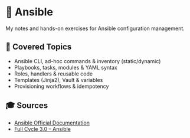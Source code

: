 # 🔧 Ansible

My notes and hands-on exercises for Ansible configuration management.

## 📘 Covered Topics

- Ansible CLI, ad-hoc commands & inventory (static/dynamic)
- Playbooks, tasks, modules & YAML syntax
- Roles, handlers & reusable code
- Templates (Jinja2), Vault & variables
- Provisioning workflows & idempotency

## 🎓 Sources

- [Ansible Official Documentation](https://docs.ansible.com)
- [Full Cycle 3.0 – Ansible](https://fullcycle.com.br)
